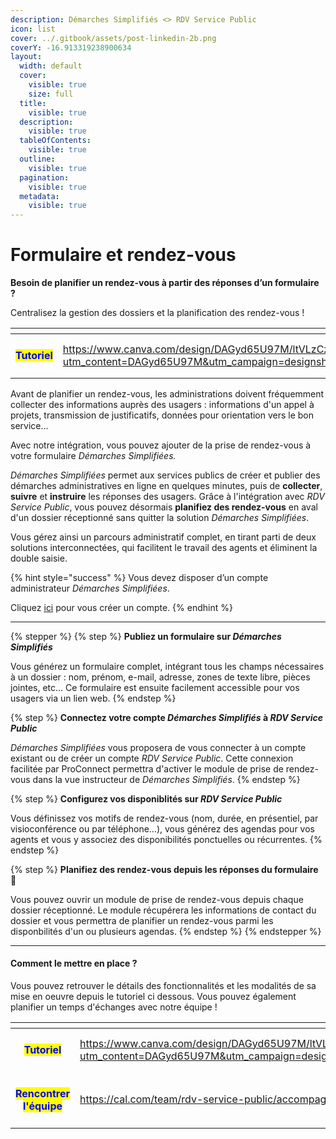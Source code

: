 ```yaml
---
description: Démarches Simplifiés <> RDV Service Public
icon: list
cover: ../.gitbook/assets/post-linkedin-2b.png
coverY: -16.913319238900634
layout:
  width: default
  cover:
    visible: true
    size: full
  title:
    visible: true
  description:
    visible: true
  tableOfContents:
    visible: true
  outline:
    visible: true
  pagination:
    visible: true
  metadata:
    visible: true
---
```


# Formulaire et rendez-vous

**Besoin de planifier un rendez-vous à partir des réponses d’un formulaire ?**

Centralisez la gestion des dossiers et la planification des rendez-vous !&#x20;

<table data-view="cards"><thead><tr><th align="center"></th><th data-hidden data-card-target data-type="content-ref"></th></tr></thead><tbody><tr><td align="center"><h4><mark style="color:blue;">Tutoriel</mark></h4></td><td><a href="https://www.canva.com/design/DAGyd65U97M/ltVLzCzeSUqpbKBX2cJL8g/view?utm_content=DAGyd65U97M&#x26;utm_campaign=designshare&#x26;utm_medium=link2&#x26;utm_source=uniquelinks&#x26;utlId=h60a9e7a6ea">https://www.canva.com/design/DAGyd65U97M/ltVLzCzeSUqpbKBX2cJL8g/view?utm_content=DAGyd65U97M&#x26;utm_campaign=designshare&#x26;utm_medium=link2&#x26;utm_source=uniquelinks&#x26;utlId=h60a9e7a6ea</a></td></tr></tbody></table>

Avant de planifier un rendez-vous, les administrations doivent fréquemment collecter des informations auprès des usagers : informations d'un appel à projets, transmission de justificatifs, données pour orientation vers le bon service...&#x20;

Avec notre intégration, vous pouvez ajouter de la prise de rendez-vous à votre formulaire _Démarches Simplifiées._

_Démarches Simplifiées_ permet aux services publics de créer et publier des démarches administratives en ligne en quelques minutes, puis de **collecter**, **suivre** et **instruire** les réponses des usagers. Grâce à l'intégration avec _RDV Service Public_, vous pouvez désormais **planifiez des rendez-vous** en aval d'un dossier réceptionné sans quitter la solution _Démarches Simplifiées_. &#x20;

Vous gérez ainsi un parcours administratif complet, en tirant parti de deux solutions interconnectées, qui facilitent le travail des agents et éliminent la double saisie.

{% hint style="success" %}
Vous devez disposer d’un compte administrateur _Démarches Simplifiées_.&#x20;

Cliquez [ici](https://www.demarches-simplifiees.fr/commencer/demande-d-inscription-a-demarches-simplifiees) pour vous créer un compte.&#x20;
{% endhint %}

***

{% stepper %}
{% step %}
**Publiez un formulaire sur&#x20;**_**Démarches Simplifiés**_&#x20;

Vous générez un formulaire complet, intégrant tous les champs nécessaires à un dossier : nom, prénom, e-mail, adresse, zones de texte libre, pièces jointes, etc... Ce formulaire est ensuite facilement accessible pour vos usagers via un lien web.
{% endstep %}

{% step %}
**Connectez votre compte&#x20;**_**Démarches Simplifiés**_**&#x20;à&#x20;**_**RDV Service Public**_

_Démarches Simplifiées_ vous proposera de vous connecter à un compte existant ou de créer un compte _RDV Service Public_. Cette connexion facilitée par ProConnect permettra d'activer le module de prise de rendez-vous dans la vue instructeur de _Démarches Simplifiés_.&#x20;
{% endstep %}

{% step %}
**Configurez vos disponiblités sur&#x20;**_**RDV Service Public**_

Vous définissez vos motifs de rendez-vous (nom, durée, en présentiel, par visioconférence ou par téléphone…), vous générez des agendas pour vos agents et vous y associez des disponibilités ponctuelles ou récurrentes.
{% endstep %}

{% step %}
**Planifiez des rendez-vous depuis les réponses du formulaire 🎉**

Vous pouvez ouvrir un module de prise de rendez-vous depuis chaque dossier réceptionné. Le module récupérera les informations de contact du dossier et vous permettra de planifier un rendez-vous parmi les disponbilités d'un ou plusieurs agendas.
{% endstep %}
{% endstepper %}

***

#### Comment le mettre en place ?&#x20;

Vous pouvez retrouver le détails des fonctionnalités et les modalités de sa mise en oeuvre depuis le tutoriel ci dessous. Vous pouvez également planifier un temps d'échanges avec notre équipe ! &#x20;

<table data-view="cards"><thead><tr><th align="center"></th><th data-hidden data-card-target data-type="content-ref"></th></tr></thead><tbody><tr><td align="center"><h4><mark style="color:blue;"><strong>Tutoriel</strong></mark></h4></td><td><a href="https://www.canva.com/design/DAGyd65U97M/ltVLzCzeSUqpbKBX2cJL8g/view?utm_content=DAGyd65U97M&#x26;utm_campaign=designshare&#x26;utm_medium=link2&#x26;utm_source=uniquelinks&#x26;utlId=h60a9e7a6ea">https://www.canva.com/design/DAGyd65U97M/ltVLzCzeSUqpbKBX2cJL8g/view?utm_content=DAGyd65U97M&#x26;utm_campaign=designshare&#x26;utm_medium=link2&#x26;utm_source=uniquelinks&#x26;utlId=h60a9e7a6ea</a></td></tr><tr><td align="center"><h4><mark style="color:blue;">Rencontrer l'équipe</mark></h4></td><td><a href="https://cal.com/team/rdv-service-public/accompagnement">https://cal.com/team/rdv-service-public/accompagnement</a></td></tr></tbody></table>





